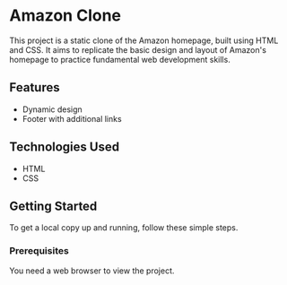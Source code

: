 # Amazon Clone

This project is a static clone of the Amazon homepage, built using HTML and CSS. It aims to replicate the basic design and layout of Amazon's homepage to practice fundamental web development skills.

## Features

- Dynamic design
- Footer with additional links

## Technologies Used

- HTML
- CSS

## Getting Started

To get a local copy up and running, follow these simple steps.

### Prerequisites

You need a web browser to view the project.

